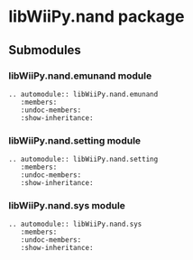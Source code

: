 # libWiiPy.nand package

## Submodules

### libWiiPy.nand.emunand module
```{eval-rst}
.. automodule:: libWiiPy.nand.emunand
   :members:
   :undoc-members:
   :show-inheritance:
```

### libWiiPy.nand.setting module
```{eval-rst}
.. automodule:: libWiiPy.nand.setting
   :members:
   :undoc-members:
   :show-inheritance:
```

### libWiiPy.nand.sys module
```{eval-rst}
.. automodule:: libWiiPy.nand.sys
   :members:
   :undoc-members:
   :show-inheritance:
```
